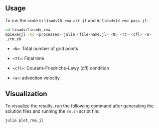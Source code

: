 ## Usage
To run the code in `linadv1D_rma_act.jl` and in `linadv1d_rma_pass.jl`:
```bash
cd linadv/linadv_rma
mpiexecjl -np <processes> julia <file-name.jl> <N> <Tt> <cfl> <a>
./rm.sh
```
- `<N>`: Total number of grid points

- `<Tf>`: Final time

- `<cfl>`: Courant–Friedrichs–Lewy (cfl) condition

- `<a>`: advection velocity

## Visualization
To visualize the results, run the following command after generating the solution files and running the `rm.sh` script file:

```bash
julia plot_rma.jl
```

